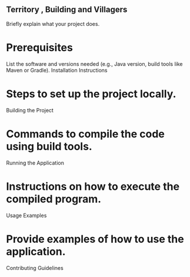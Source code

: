 ## Territory , Building and Villagers

Briefly explain what your project does.
# Prerequisites

List the software and versions needed (e.g., Java version, build tools like Maven or Gradle).
Installation Instructions

# Steps to set up the project locally.
Building the Project

# Commands to compile the code using build tools.
Running the Application

# Instructions on how to execute the compiled program.
Usage Examples

# Provide examples of how to use the application.
Contributing Guidelines

